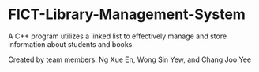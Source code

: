 # FICT-Library-Management-System
A C++ program utilizes a linked list to effectively manage and store information about students and books.

Created by team members: Ng Xue En, Wong Sin Yew, and Chang Joo Yee
